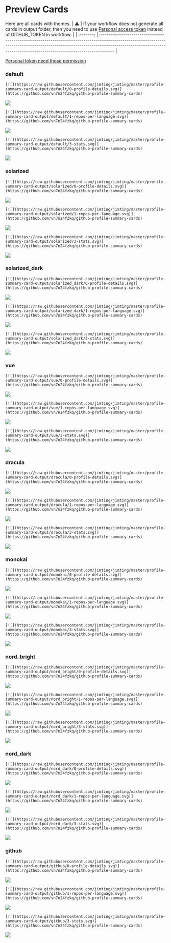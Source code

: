 
# Preview Cards

Here are all cards with themes.
| :warning: | If your workflow does not generate all cards in output folder, then you need to use [Personal access token](https://docs.github.com/en/actions/configuring-and-managing-workflows/creating-and-storing-encrypted-secrets) instead of GITHUB_TOKEN in workflow. |
| :-------: | :------------------------------------------------------------------------------------------------------------------------------------------------------------------------------------------------------------------------------------------------ |

[Personal token need those permission](https://github.com/vn7n24fzkq/github-profile-summary-cards/wiki/Personal-access-token-permissions)


### default


```
[![](https://raw.githubusercontent.com/jimting/jimting/master/profile-summary-card-output/default/0-profile-details.svg)](https://github.com/vn7n24fzkq/github-profile-summary-cards)
```
![](https://raw.githubusercontent.com/jimting/jimting/master/profile-summary-card-output/default/0-profile-details.svg)


```
[![](https://raw.githubusercontent.com/jimting/jimting/master/profile-summary-card-output/default/1-repos-per-language.svg)](https://github.com/vn7n24fzkq/github-profile-summary-cards)
```
![](https://raw.githubusercontent.com/jimting/jimting/master/profile-summary-card-output/default/1-repos-per-language.svg)


```
[![](https://raw.githubusercontent.com/jimting/jimting/master/profile-summary-card-output/default/3-stats.svg)](https://github.com/vn7n24fzkq/github-profile-summary-cards)
```
![](https://raw.githubusercontent.com/jimting/jimting/master/profile-summary-card-output/default/3-stats.svg)


### solarized


```
[![](https://raw.githubusercontent.com/jimting/jimting/master/profile-summary-card-output/solarized/0-profile-details.svg)](https://github.com/vn7n24fzkq/github-profile-summary-cards)
```
![](https://raw.githubusercontent.com/jimting/jimting/master/profile-summary-card-output/solarized/0-profile-details.svg)


```
[![](https://raw.githubusercontent.com/jimting/jimting/master/profile-summary-card-output/solarized/1-repos-per-language.svg)](https://github.com/vn7n24fzkq/github-profile-summary-cards)
```
![](https://raw.githubusercontent.com/jimting/jimting/master/profile-summary-card-output/solarized/1-repos-per-language.svg)


```
[![](https://raw.githubusercontent.com/jimting/jimting/master/profile-summary-card-output/solarized/3-stats.svg)](https://github.com/vn7n24fzkq/github-profile-summary-cards)
```
![](https://raw.githubusercontent.com/jimting/jimting/master/profile-summary-card-output/solarized/3-stats.svg)


### solarized_dark


```
[![](https://raw.githubusercontent.com/jimting/jimting/master/profile-summary-card-output/solarized_dark/0-profile-details.svg)](https://github.com/vn7n24fzkq/github-profile-summary-cards)
```
![](https://raw.githubusercontent.com/jimting/jimting/master/profile-summary-card-output/solarized_dark/0-profile-details.svg)


```
[![](https://raw.githubusercontent.com/jimting/jimting/master/profile-summary-card-output/solarized_dark/1-repos-per-language.svg)](https://github.com/vn7n24fzkq/github-profile-summary-cards)
```
![](https://raw.githubusercontent.com/jimting/jimting/master/profile-summary-card-output/solarized_dark/1-repos-per-language.svg)


```
[![](https://raw.githubusercontent.com/jimting/jimting/master/profile-summary-card-output/solarized_dark/3-stats.svg)](https://github.com/vn7n24fzkq/github-profile-summary-cards)
```
![](https://raw.githubusercontent.com/jimting/jimting/master/profile-summary-card-output/solarized_dark/3-stats.svg)


### vue


```
[![](https://raw.githubusercontent.com/jimting/jimting/master/profile-summary-card-output/vue/0-profile-details.svg)](https://github.com/vn7n24fzkq/github-profile-summary-cards)
```
![](https://raw.githubusercontent.com/jimting/jimting/master/profile-summary-card-output/vue/0-profile-details.svg)


```
[![](https://raw.githubusercontent.com/jimting/jimting/master/profile-summary-card-output/vue/1-repos-per-language.svg)](https://github.com/vn7n24fzkq/github-profile-summary-cards)
```
![](https://raw.githubusercontent.com/jimting/jimting/master/profile-summary-card-output/vue/1-repos-per-language.svg)


```
[![](https://raw.githubusercontent.com/jimting/jimting/master/profile-summary-card-output/vue/3-stats.svg)](https://github.com/vn7n24fzkq/github-profile-summary-cards)
```
![](https://raw.githubusercontent.com/jimting/jimting/master/profile-summary-card-output/vue/3-stats.svg)


### dracula


```
[![](https://raw.githubusercontent.com/jimting/jimting/master/profile-summary-card-output/dracula/0-profile-details.svg)](https://github.com/vn7n24fzkq/github-profile-summary-cards)
```
![](https://raw.githubusercontent.com/jimting/jimting/master/profile-summary-card-output/dracula/0-profile-details.svg)


```
[![](https://raw.githubusercontent.com/jimting/jimting/master/profile-summary-card-output/dracula/1-repos-per-language.svg)](https://github.com/vn7n24fzkq/github-profile-summary-cards)
```
![](https://raw.githubusercontent.com/jimting/jimting/master/profile-summary-card-output/dracula/1-repos-per-language.svg)


```
[![](https://raw.githubusercontent.com/jimting/jimting/master/profile-summary-card-output/dracula/3-stats.svg)](https://github.com/vn7n24fzkq/github-profile-summary-cards)
```
![](https://raw.githubusercontent.com/jimting/jimting/master/profile-summary-card-output/dracula/3-stats.svg)


### monokai


```
[![](https://raw.githubusercontent.com/jimting/jimting/master/profile-summary-card-output/monokai/0-profile-details.svg)](https://github.com/vn7n24fzkq/github-profile-summary-cards)
```
![](https://raw.githubusercontent.com/jimting/jimting/master/profile-summary-card-output/monokai/0-profile-details.svg)


```
[![](https://raw.githubusercontent.com/jimting/jimting/master/profile-summary-card-output/monokai/1-repos-per-language.svg)](https://github.com/vn7n24fzkq/github-profile-summary-cards)
```
![](https://raw.githubusercontent.com/jimting/jimting/master/profile-summary-card-output/monokai/1-repos-per-language.svg)


```
[![](https://raw.githubusercontent.com/jimting/jimting/master/profile-summary-card-output/monokai/3-stats.svg)](https://github.com/vn7n24fzkq/github-profile-summary-cards)
```
![](https://raw.githubusercontent.com/jimting/jimting/master/profile-summary-card-output/monokai/3-stats.svg)


### nord_bright


```
[![](https://raw.githubusercontent.com/jimting/jimting/master/profile-summary-card-output/nord_bright/0-profile-details.svg)](https://github.com/vn7n24fzkq/github-profile-summary-cards)
```
![](https://raw.githubusercontent.com/jimting/jimting/master/profile-summary-card-output/nord_bright/0-profile-details.svg)


```
[![](https://raw.githubusercontent.com/jimting/jimting/master/profile-summary-card-output/nord_bright/1-repos-per-language.svg)](https://github.com/vn7n24fzkq/github-profile-summary-cards)
```
![](https://raw.githubusercontent.com/jimting/jimting/master/profile-summary-card-output/nord_bright/1-repos-per-language.svg)


```
[![](https://raw.githubusercontent.com/jimting/jimting/master/profile-summary-card-output/nord_bright/3-stats.svg)](https://github.com/vn7n24fzkq/github-profile-summary-cards)
```
![](https://raw.githubusercontent.com/jimting/jimting/master/profile-summary-card-output/nord_bright/3-stats.svg)


### nord_dark


```
[![](https://raw.githubusercontent.com/jimting/jimting/master/profile-summary-card-output/nord_dark/0-profile-details.svg)](https://github.com/vn7n24fzkq/github-profile-summary-cards)
```
![](https://raw.githubusercontent.com/jimting/jimting/master/profile-summary-card-output/nord_dark/0-profile-details.svg)


```
[![](https://raw.githubusercontent.com/jimting/jimting/master/profile-summary-card-output/nord_dark/1-repos-per-language.svg)](https://github.com/vn7n24fzkq/github-profile-summary-cards)
```
![](https://raw.githubusercontent.com/jimting/jimting/master/profile-summary-card-output/nord_dark/1-repos-per-language.svg)


```
[![](https://raw.githubusercontent.com/jimting/jimting/master/profile-summary-card-output/nord_dark/3-stats.svg)](https://github.com/vn7n24fzkq/github-profile-summary-cards)
```
![](https://raw.githubusercontent.com/jimting/jimting/master/profile-summary-card-output/nord_dark/3-stats.svg)


### github


```
[![](https://raw.githubusercontent.com/jimting/jimting/master/profile-summary-card-output/github/0-profile-details.svg)](https://github.com/vn7n24fzkq/github-profile-summary-cards)
```
![](https://raw.githubusercontent.com/jimting/jimting/master/profile-summary-card-output/github/0-profile-details.svg)


```
[![](https://raw.githubusercontent.com/jimting/jimting/master/profile-summary-card-output/github/1-repos-per-language.svg)](https://github.com/vn7n24fzkq/github-profile-summary-cards)
```
![](https://raw.githubusercontent.com/jimting/jimting/master/profile-summary-card-output/github/1-repos-per-language.svg)


```
[![](https://raw.githubusercontent.com/jimting/jimting/master/profile-summary-card-output/github/3-stats.svg)](https://github.com/vn7n24fzkq/github-profile-summary-cards)
```
![](https://raw.githubusercontent.com/jimting/jimting/master/profile-summary-card-output/github/3-stats.svg)

